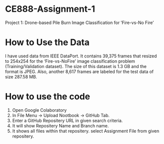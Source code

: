 # CE888-Assignment-1
Project 1: Drone-based Pile Burn Image Classification for ’Fire-vs-No Fire’

# How to Use the Data

I have used data from IEEE DataPort. It contains 39,375 frames that resized to 254x254
for the ‘Fire-vs-NoFire’ image classification problem (Training/Validation dataset). The size of this dataset is
1.3 GB and the format is JPEG. Also, another 8,617 frames are labeled for the test data of size 287.58 MB.

# How to use the code
1) Open Google Colaboratory
2) In File Menu -> Upload Nootbook -> GitHub Tab.
3) Enter a GitHub Repositery URL in given search criteria.
4) It will show Repositery Name and Branch name.
5) It shows all files within that repositery. select Assignment File from given repositery.

